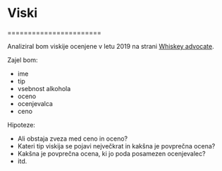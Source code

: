 # Viski
=======================

Analiziral bom viskije ocenjene v letu 2019 na strani [Whiskey advocate](http://whiskyadvocate.com/ratings-and-reviews/).

Zajel bom:
* ime
* tip
* vsebnost alkohola
* oceno 
* ocenjevalca
* ceno

Hipoteze:
* Ali obstaja zveza med ceno in oceno? 
* Kateri tip viskija se pojavi nejvečkrat in kakšna je povprečna ocena?
* Kakšna je povprečna ocena, ki jo poda posamezen ocenjevalec?
* itd.

